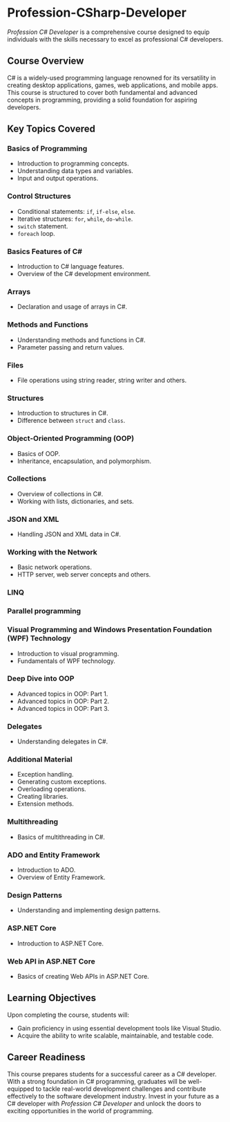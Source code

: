 # **Profession-CSharp-Developer**
*Profession C# Developer* is a comprehensive course designed to equip individuals with the skills necessary to excel as professional C# developers.
## Course Overview
C# is a widely-used programming language renowned for its versatility in creating desktop applications, games, web applications, and mobile apps. This course is structured to cover both fundamental and advanced concepts in programming, providing a solid foundation for aspiring developers.
## **Key Topics Covered**
  ### **Basics of Programming**
  - Introduction to programming concepts.
  - Understanding data types and variables.
  - Input and output operations.
  ### **Control Structures**
  - Conditional statements: `if`, `if-else`, `else`.
  - Iterative structures: `for`, `while`, `do-while`.
  - `switch` statement.
  - `foreach` loop.
  ### **Basics Features of C#**
  - Introduction to C# language features.
  - Overview of the C# development environment.
  ### **Arrays**
  - Declaration and usage of arrays in C#.
  ### **Methods and Functions**
  - Understanding methods and functions in C#.
  - Parameter passing and return values.
  ### **Files**
  - File operations using string reader, string writer and others.
  ### **Structures**
  - Introduction to structures in C#.
  - Difference between `struct` and `class`.
  ### **Object-Oriented Programming (OOP)**
  - Basics of OOP.
  - Inheritance, encapsulation, and polymorphism.
  ### **Collections**
  - Overview of collections in C#.
  - Working with lists, dictionaries, and sets.
  ### **JSON and XML**
  - Handling JSON and XML data in C#.
  ### **Working with the Network**
  - Basic network operations.
  - HTTP server, web server concepts and others.
  ### LINQ
  ### Parallel programming
  ### **Visual Programming and Windows Presentation Foundation (WPF) Technology**
  - Introduction to visual programming.
  - Fundamentals of WPF technology.
  ### **Deep Dive into OOP**
  - Advanced topics in OOP: Part 1.
  - Advanced topics in OOP: Part 2.
  - Advanced topics in OOP: Part 3.
  ### **Delegates**
  - Understanding delegates in C#.
  ### **Additional Material**
  - Exception handling.
  - Generating custom exceptions.
  - Overloading operations.
  - Creating libraries.
  - Extension methods.
  ### **Multithreading**
  - Basics of multithreading in C#.
  ### **ADO and Entity Framework**
  - Introduction to ADO.
  - Overview of Entity Framework.
  ### **Design Patterns**
  - Understanding and implementing design patterns.
  ### **ASP.NET Core**
  - Introduction to ASP.NET Core.
  ### **Web API in ASP.NET Core**
  - Basics of creating Web APIs in ASP.NET Core.
## Learning Objectives
Upon completing the course, students will:
- Gain proficiency in using essential development tools like Visual Studio.
- Acquire the ability to write scalable, maintainable, and testable code.
## Career Readiness
This course prepares students for a successful career as a C# developer. With a strong foundation in C# programming, graduates will be well-equipped to tackle real-world development challenges and contribute effectively to the software development industry.
Invest in your future as a C# developer with *Profession C# Developer* and unlock the doors to exciting opportunities in the world of programming.
